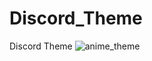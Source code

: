 # Discord_Theme
Discord Theme
![anime_theme](https://user-images.githubusercontent.com/70542011/127543532-132c0d76-3916-4c90-bc2b-4c4bd6a22dd4.png)
